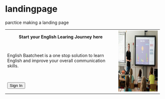 # landingpage
parctice making a landing page
<table>
            <tr>
                <th id="h2">Start your English Learing Journey here</th>
                <th rowspan="3"><img src="teacher-g2287e356f_1920.jpg" alt="placeholder" width="300px" height="200"></th>
            </tr>
            <tr>
                <td id="para1">
                    English Baatcheet is a one stop solution to learn English and improve your overall communication skills.
                </td>
            </tr>
            <tr>
                <td>
                    <button>Sign In</button>
                </td>
            </tr>
        </table>
        
